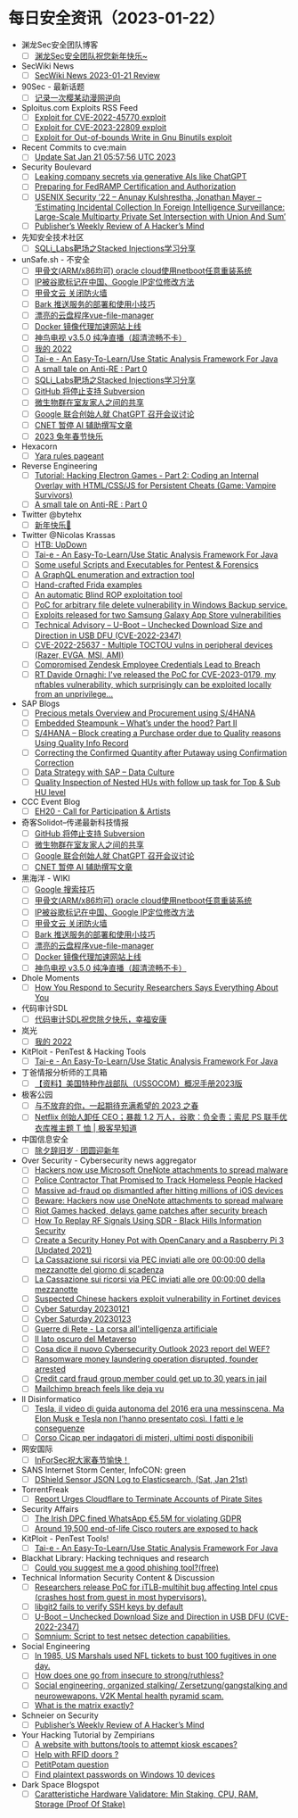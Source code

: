 # 每日安全资讯（2023-01-22）

- 渊龙Sec安全团队博客
  - [ ] [渊龙Sec安全团队祝您新年快乐~](https://blog.aabyss.cn/post-172.html)
- SecWiki News
  - [ ] [SecWiki News 2023-01-21 Review](http://www.sec-wiki.com/?2023-01-21)
- 90Sec - 最新话题
  - [ ] [记录一次樱某动漫网逆向](https://forum.90sec.com/t/topic/2215)
- Sploitus.com Exploits RSS Feed
  - [ ] [Exploit for CVE-2022-45770 exploit](https://sploitus.com/exploit?id=F7AD954D-0D51-5D43-BDFD-FAA71002C48B&utm_source=rss&utm_medium=rss)
  - [ ] [Exploit for CVE-2023-22809 exploit](https://sploitus.com/exploit?id=BA476BFF-F193-5FF0-A931-BEF0BE84D05C&utm_source=rss&utm_medium=rss)
  - [ ] [Exploit for Out-of-bounds Write in Gnu Binutils exploit](https://sploitus.com/exploit?id=64EE8CD2-B2A2-5DCD-8784-03C92797B6B6&utm_source=rss&utm_medium=rss)
- Recent Commits to cve:main
  - [ ] [Update Sat Jan 21 05:57:56 UTC 2023](https://github.com/trickest/cve/commit/1d132ff21687d9c4fb61c67e0baf996bb20b19c1)
- Security Boulevard
  - [ ] [Leaking company secrets via generative AIs like ChatGPT](https://securityboulevard.com/2023/01/leaking-company-secrets-via-generative-ais-like-chatgpt/)
  - [ ] [Preparing for FedRAMP Certification and Authorization](https://securityboulevard.com/2023/01/preparing-for-fedramp-certification-and-authorization/)
  - [ ] [USENIX Security ’22 – Anunay Kulshrestha, Jonathan Mayer – ‘Estimating Incidental Collection In Foreign Intelligence Surveillance: Large-Scale Multiparty Private Set Intersection with Union And Sum’](https://securityboulevard.com/2023/01/usenix-security-22-anunay-kulshrestha-jonathan-mayer-estimating-incidental-collection-in-foreign-intelligence-surveillance-large-scale-multiparty-private-set-intersection-with-union-a/)
  - [ ] [Publisher’s Weekly Review of A Hacker’s Mind](https://securityboulevard.com/2023/01/publishers-weekly-review-of-a-hackers-mind/)
- 先知安全技术社区
  - [ ] [SQLi_Labs靶场之Stacked Injections学习分享](https://xz.aliyun.com/t/12060)
- unSafe.sh - 不安全
  - [ ] [甲骨文(ARM/x86均可) oracle cloud使用netboot任意重装系统](https://buaq.net/go-146457.html)
  - [ ] [IP被谷歌标记在中国、Google IP定位修改方法](https://buaq.net/go-146458.html)
  - [ ] [甲骨文云 关闭防火墙](https://buaq.net/go-146459.html)
  - [ ] [Bark 推送服务的部署和使用小技巧](https://buaq.net/go-146441.html)
  - [ ] [漂亮的云盘程序vue-file-manager](https://buaq.net/go-146442.html)
  - [ ] [Docker 镜像代理加速网站上线](https://buaq.net/go-146443.html)
  - [ ] [神鸟电视 v3.5.0 纯净直播（超清流畅不卡）](https://buaq.net/go-146444.html)
  - [ ] [我的 2022](https://buaq.net/go-146440.html)
  - [ ] [Tai-e - An Easy-To-Learn/Use Static Analysis Framework For Java](https://buaq.net/go-146425.html)
  - [ ] [A small tale on Anti-RE : Part 0](https://buaq.net/go-146411.html)
  - [ ] [SQLi_Labs靶场之Stacked Injections学习分享](https://buaq.net/go-146420.html)
  - [ ] [GitHub 将停止支持 Subversion](https://buaq.net/go-146412.html)
  - [ ] [微生物群在室友家人之间的共享](https://buaq.net/go-146413.html)
  - [ ] [Google 联合创始人就 ChatGPT 召开会议讨论](https://buaq.net/go-146408.html)
  - [ ] [CNET 暂停 AI 辅助撰写文章](https://buaq.net/go-146409.html)
  - [ ] [2023 兔年春节快乐](https://buaq.net/go-146399.html)
- Hexacorn
  - [ ] [Yara rules pageant](https://www.hexacorn.com/blog/2023/01/21/yara-rules-pageant/)
- Reverse Engineering
  - [ ] [Tutorial: Hacking Electron Games - Part 2: Coding an Internal Overlay with HTML/CSS/JS for Persistent Cheats (Game: Vampire Survivors)](https://www.reddit.com/r/ReverseEngineering/comments/10hy6se/tutorial_hacking_electron_games_part_2_coding_an/)
  - [ ] [A small tale on Anti-RE : Part 0](https://www.reddit.com/r/ReverseEngineering/comments/10hn0wj/a_small_tale_on_antire_part_0/)
- Twitter @bytehx
  - [ ] [新年快乐🎉](https://twitter.com/bytehx343/status/1616840825220255747)
- Twitter @Nicolas Krassas
  - [ ] [HTB: UpDown](https://twitter.com/Dinosn/status/1616843985288396806)
  - [ ] [Tai-e - An Easy-To-Learn/Use Static Analysis Framework For Java](https://twitter.com/Dinosn/status/1616802284750479362)
  - [ ] [Some useful Scripts and Executables for Pentest & Forensics](https://twitter.com/Dinosn/status/1616686455228702720)
  - [ ] [A GraphQL enumeration and extraction tool](https://twitter.com/Dinosn/status/1616686225062076416)
  - [ ] [Hand-crafted Frida examples](https://twitter.com/Dinosn/status/1616686156694933504)
  - [ ] [An automatic Blind ROP exploitation tool](https://twitter.com/Dinosn/status/1616686091255353345)
  - [ ] [PoC for arbitrary file delete vulnerability in Windows Backup service.](https://twitter.com/Dinosn/status/1616685380014596097)
  - [ ] [Exploits released for two Samsung Galaxy App Store vulnerabilities](https://twitter.com/Dinosn/status/1616671879258841088)
  - [ ] [Technical Advisory – U-Boot – Unchecked Download Size and Direction in USB DFU (CVE-2022-2347)](https://twitter.com/Dinosn/status/1616671844479926273)
  - [ ] [CVE-2022-25637 - Multiple TOCTOU vulns in peripheral devices (Razer, EVGA, MSI, AMI)](https://twitter.com/Dinosn/status/1616671768374120449)
  - [ ] [Compromised Zendesk Employee Credentials Lead to Breach](https://twitter.com/Dinosn/status/1616671085432565760)
  - [ ] [RT Davide Ornaghi: I've released the PoC for CVE-2023-0179, my nftables vulnerability, which surprisingly can be exploited locally from an unprivilege...](https://twitter.com/TurtleARM97/status/1616605406599737344)
- SAP Blogs
  - [ ] [Precious metals Overview and Procurement using S/4HANA](https://blogs.sap.com/2023/01/21/precious-metals-overview-and-procurement-using-s-4hana/)
  - [ ] [Embedded Steampunk – What’s under the hood? Part II](https://blogs.sap.com/2023/01/21/embedded-steampunk-whats-under-the-hood-part-ii/)
  - [ ] [S/4HANA – Block creating a Purchase order due to Quality reasons Using Quality Info Record](https://blogs.sap.com/2023/01/21/s-4hana-block-creating-a-purchase-order-due-to-quality-reasons-using-quality-info-record/)
  - [ ] [Correcting the Confirmed Quantity after Putaway using Confirmation Correction](https://blogs.sap.com/2023/01/21/correcting-the-confirmed-quantity-after-putaway-using-confirmation-corrections/)
  - [ ] [Data Strategy with SAP – Data Culture](https://blogs.sap.com/2023/01/21/data-strategy-with-sap-data-culture/)
  - [ ] [Quality Inspection of Nested HUs with follow up task for Top & Sub HU level](https://blogs.sap.com/2023/01/21/quality-inspection-of-nested-hus-with-follow-up-task-for-top-sub-hu-level/)
- CCC Event Blog
  - [ ] [EH20 - Call for Participation & Artists](https://events.ccc.de/2023/01/21/easterhegg-cfp/)
- 奇客Solidot–传递最新科技情报
  - [ ] [GitHub 将停止支持 Subversion](https://www.solidot.org/story?sid=73939)
  - [ ] [微生物群在室友家人之间的共享](https://www.solidot.org/story?sid=73938)
  - [ ] [Google 联合创始人就 ChatGPT 召开会议讨论](https://www.solidot.org/story?sid=73937)
  - [ ] [CNET 暂停 AI 辅助撰写文章](https://www.solidot.org/story?sid=73936)
- 黑海洋 - WIKI
  - [ ] [Google 搜索技巧](https://blog.upx8.com/3198)
  - [ ] [甲骨文(ARM/x86均可) oracle cloud使用netboot任意重装系统](https://blog.upx8.com/3197)
  - [ ] [IP被谷歌标记在中国、Google IP定位修改方法](https://blog.upx8.com/3196)
  - [ ] [甲骨文云 关闭防火墙](https://blog.upx8.com/3195)
  - [ ] [Bark 推送服务的部署和使用小技巧](https://blog.upx8.com/3194)
  - [ ] [漂亮的云盘程序vue-file-manager](https://blog.upx8.com/3193)
  - [ ] [Docker 镜像代理加速网站上线](https://blog.upx8.com/3192)
  - [ ] [神鸟电视 v3.5.0 纯净直播（超清流畅不卡）](https://blog.upx8.com/3191)
- Dhole Moments
  - [ ] [How You Respond to Security Researchers Says Everything About You](https://soatok.blog/2023/01/21/how-you-respond-to-security-researchers-says-everything-about-you/)
- 代码审计SDL
  - [ ] [代码审计SDL祝您除夕快乐，幸福安康](https://mp.weixin.qq.com/s?__biz=MzI2NTExNzcxNQ==&mid=2247484155&idx=1&sn=fbf1260d8e47def4802d2b60d70f401e&chksm=eaa30b87ddd48291386489a291b96bde9f8142d4fdeb7d68cd17dba1e990e67113733ac3ab06&scene=58&subscene=0#rd)
- 岚光
  - [ ] [我的 2022](https://0x0d.im/archives/my-2022.html)
- KitPloit - PenTest & Hacking Tools
  - [ ] [Tai-e - An Easy-To-Learn/Use Static Analysis Framework For Java](http://www.kitploit.com/2023/01/tai-e-easy-to-learnuse-static-analysis.html)
- 丁爸情报分析师的工具箱
  - [ ] [【资料】美国特种作战部队（USSOCOM）概况手册2023版](https://mp.weixin.qq.com/s?__biz=MzI2MTE0NTE3Mw==&mid=2651134627&idx=1&sn=e4ca88d3f487b46e6baae348a2b5b7a3&chksm=f1af6d99c6d8e48f33bf662f966ce1bece9d4e493a1c8d4128bd1b4dcb5210ab40934f56dc7b&scene=58&subscene=0#rd)
- 极客公园
  - [ ] [与不放弃的你，一起期待充满希望的 2023 之春](https://mp.weixin.qq.com/s?__biz=MTMwNDMwODQ0MQ==&mid=2652980952&idx=1&sn=1d36b1d3ff746701f47fb0711b6271c3&chksm=7e543b6e4923b278f3fe11e6684f483c1182603404e8c8df4307b851d264b0da45e3c614f910&scene=58&subscene=0#rd)
  - [ ] [Netflix 创始人卸任 CEO；暴裁 1.2 万人，谷歌：负全责；索尼 PS 联手优衣库推主题 T 恤 | 极客早知道](https://mp.weixin.qq.com/s?__biz=MTMwNDMwODQ0MQ==&mid=2652980951&idx=1&sn=c45225fbdc01b719e94c68e27c4bc90f&chksm=7e543b614923b277ef5fb3db76f784774a2a53db815de87d7fb1bc8cc171697e01c281c84119&scene=58&subscene=0#rd)
- 中国信息安全
  - [ ] [除夕辞旧岁 · 团圆迎新年](https://mp.weixin.qq.com/s?__biz=MzA5MzE5MDAzOA==&mid=2664174332&idx=1&sn=73a354bfc029fa7d5764978770229be8&chksm=8b591005bc2e9913f4f0469ce0a4a8d873f9adbffc871532d3ed6cd886faf4c52c67550109f1&scene=58&subscene=0#rd)
- Over Security - Cybersecurity news aggregator
  - [ ] [Hackers now use Microsoft OneNote attachments to spread malware](https://www.bleepingcomputer.com/news/security/hackers-now-use-microsoft-onenote-attachments-to-spread-malware/)
  - [ ] [Police Contractor That Promised to Track Homeless People Hacked](https://www.vice.com/en/article/xgyjnq/odin-intelligence-hacked)
  - [ ] [Massive ad-fraud op dismantled after hitting millions of iOS devices](https://www.bleepingcomputer.com/news/security/massive-ad-fraud-op-dismantled-after-hitting-millions-of-ios-devices/)
  - [ ] [Beware: Hackers now use OneNote attachments to spread malware](https://www.bleepingcomputer.com/news/security/beware-hackers-now-use-onenote-attachments-to-spread-malware/)
  - [ ] [Riot Games hacked, delays game patches after security breach](https://www.bleepingcomputer.com/news/security/riot-games-hacked-delays-game-patches-after-security-breach/)
  - [ ] [How To Replay RF Signals Using SDR - Black Hills Information Security](https://www.blackhillsinfosec.com/how-to-replay-rf-signals-using-sdr/)
  - [ ] [Create a Security Honey Pot with OpenCanary and a Raspberry Pi 3 (Updated 2021)](https://bobmckay.com/i-t-support-networking/hardware/create-a-security-honey-pot-with-opencanary-and-a-raspberry-pi-3-updated-2021/)
  - [ ] [La Cassazione sui ricorsi via PEC inviati alle ore 00:00:00 della mezzanotte del giorno di scadenza](https://www.dalchecco.it/sentenza-cassazione-ricorso-pec-termine-mezzanotte-scadenza/)
  - [ ] [La Cassazione sui ricorsi via PEC inviati alle ore 00:00:00 della mezzanotte](https://www.dalchecco.it/la-cassazione-sui-ricorsi-via-pec-inviati-alle-ore-000000-della-mezzanotte/)
  - [ ] [Suspected Chinese hackers exploit vulnerability in Fortinet devices](https://therecord.media/suspected-chinese-hackers-exploit-vulnerability-in-fortinet-devices/)
  - [ ] [Cyber Saturday 20230121](https://roccosicilia.com/2023/01/21/cyber-saturday-20230121/)
  - [ ] [Cyber Saturday 20230123](https://roccosicilia.com/2023/01/21/cyber-saturday-20230123/)
  - [ ] [Guerre di Rete - La corsa all'intelligenza artificiale](https://guerredirete.substack.com/p/guerre-di-rete-la-corsa-allintelligenza)
  - [ ] [Il lato oscuro del Metaverso](https://hackerjournal.it/11208/il-lato-oscuro-del-metaverso/)
  - [ ] [Cosa dice il nuovo Cybersecurity Outlook 2023 report del WEF?](https://www.insicurezzadigitale.com/cosa-dice-il-nuovo-cybersecurity-outlook-2023-report-del-wef/)
  - [ ] [Ransomware money laundering operation disrupted, founder arrested](https://www.malwarebytes.com/blog/news/2023/01/bitzlato-ransomware-laundry-operation-sees-founder-arrested)
  - [ ] [Credit card fraud group member could get up to 30 years in jail](https://www.malwarebytes.com/blog/news/2023/01/another-member-of-new-york-card-fraud-gang-pleads-guilty)
  - [ ] [Mailchimp breach feels like deja vu](https://www.malwarebytes.com/blog/news/2023/01/latest-breach-on-mailchimp-feels-like-deja-vu)
- Il Disinformatico
  - [ ] [Tesla, il video di guida autonoma del 2016 era una messinscena. Ma Elon Musk e Tesla non l’hanno presentato così. I fatti e le conseguenze](http://attivissimo.blogspot.com/2023/01/tesla-il-video-di-guida-autonoma-del.html)
  - [ ] [Corso Cicap per indagatori di misteri, ultimi posti disponibili](http://attivissimo.blogspot.com/2023/01/corso-cicap-per-indagatori-di-misteri.html)
- 网安国际
  - [ ] [InForSec祝大家春节愉快！](https://mp.weixin.qq.com/s?__biz=MzA4ODYzMjU0NQ==&mid=2652312169&idx=1&sn=c776dc2c8e822905641821364468a9ab&chksm=8bc48fe7bcb306f12a34bc4db66d049436b168b6b3ff653c69e446941ae19ae5c2e600af742f&scene=58&subscene=0#rd)
- SANS Internet Storm Center, InfoCON: green
  - [ ] [DShield Sensor JSON Log to Elasticsearch, (Sat, Jan 21st)](https://isc.sans.edu/diary/rss/29458)
- TorrentFreak
  - [ ] [Report Urges Cloudflare to Terminate Accounts of Pirate Sites](https://torrentfreak.com/report-urges-cloudflare-to-terminate-accounts-of-pirate-sites-230121/)
- Security Affairs
  - [ ] [The Irish DPC fined WhatsApp €5.5M for violating GDPR](https://securityaffairs.com/141115/social-networks/dpc-fined-whatsapp-e5-5m.html)
  - [ ] [Around 19,500 end-of-life Cisco routers are exposed to hack](https://securityaffairs.com/141102/hacking/eof-cisco-routers-exposed-rce.html)
- KitPloit - PenTest Tools!
  - [ ] [Tai-e - An Easy-To-Learn/Use Static Analysis Framework For Java](http://www.kitploit.com/2023/01/tai-e-easy-to-learnuse-static-analysis.html)
- Blackhat Library: Hacking techniques and research
  - [ ] [Could you suggest me a good phishing tool?(free)](https://www.reddit.com/r/blackhat/comments/10hrcj7/could_you_suggest_me_a_good_phishing_toolfree/)
- Technical Information Security Content & Discussion
  - [ ] [Researchers release PoC for iTLB-multihit bug affecting Intel cpus (crashes host from guest in most hypervisors).](https://www.reddit.com/r/netsec/comments/10hxe6h/researchers_release_poc_for_itlbmultihit_bug/)
  - [ ] [libgit2 fails to verify SSH keys by default](https://www.reddit.com/r/netsec/comments/10heryo/libgit2_fails_to_verify_ssh_keys_by_default/)
  - [ ] [U-Boot – Unchecked Download Size and Direction in USB DFU (CVE-2022-2347)](https://www.reddit.com/r/netsec/comments/10hj9ot/uboot_unchecked_download_size_and_direction_in/)
  - [ ] [Somnium: Script to test netsec detection capabilities.](https://www.reddit.com/r/netsec/comments/10hkouo/somnium_script_to_test_netsec_detection/)
- Social Engineering
  - [ ] [In 1985, US Marshals used NFL tickets to bust 100 fugitives in one day.](https://www.reddit.com/r/SocialEngineering/comments/10i2he5/in_1985_us_marshals_used_nfl_tickets_to_bust_100/)
  - [ ] [How does one go from insecure to strong/ruthless?](https://www.reddit.com/r/SocialEngineering/comments/10hkomb/how_does_one_go_from_insecure_to_strongruthless/)
  - [ ] [Social engineering, organized stalking/ Zersetzung/gangstalking and neurowewapons. V2K Mental health pyramid scam.](https://www.reddit.com/r/SocialEngineering/comments/10i0su2/social_engineering_organized_stalking/)
  - [ ] [What is the matrix exactly?](https://www.reddit.com/r/SocialEngineering/comments/10hzzr3/what_is_the_matrix_exactly/)
- Schneier on Security
  - [ ] [Publisher’s Weekly Review of A Hacker’s Mind](https://www.schneier.com/blog/archives/2023/01/publishers-weekly-review-of-a-hackers-mind.html)
- Your Hacking Tutorial by Zempirians
  - [ ] [A website with buttons/tools to attempt kiosk escapes?](https://www.reddit.com/r/HowToHack/comments/10hw8t8/a_website_with_buttonstools_to_attempt_kiosk/)
  - [ ] [Help with RFID doors ?](https://www.reddit.com/r/HowToHack/comments/10ht19r/help_with_rfid_doors/)
  - [ ] [PetitPotam question](https://www.reddit.com/r/HowToHack/comments/10hh05z/petitpotam_question/)
  - [ ] [Find plaintext passwords on Windows 10 devices](https://www.reddit.com/r/HowToHack/comments/10hnm3i/find_plaintext_passwords_on_windows_10_devices/)
- Dark Space Blogspot
  - [ ] [Caratteristiche Hardware Validatore: Min Staking, CPU, RAM, Storage (Proof Of Stake)](http://darkwhite666.blogspot.com/2023/01/caratteristiche-hardware-validatore-min.html)
